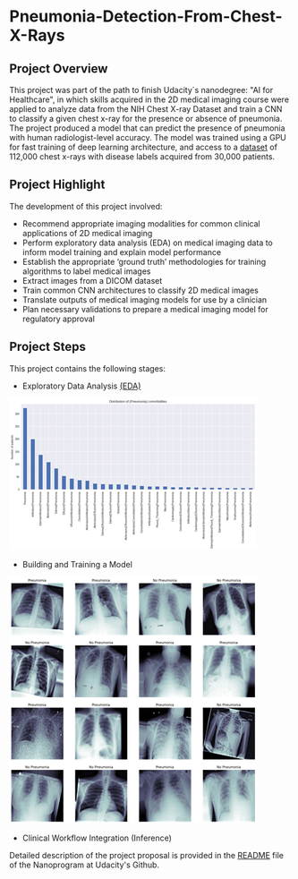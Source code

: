 # Pneumonia-Detection-From-Chest-X-Rays

## Project Overview
This project was part of the path to finish Udacity´s nanodegree: "AI for Healthcare", in which skills acquired in the 2D medical imaging course were applied to analyze data from the NIH Chest X-ray Dataset and train a CNN to classify a given chest x-ray for the presence or absence of pneumonia. The project produced a model that can predict the presence of pneumonia with human radiologist-level accuracy. 
The model was trained using a GPU for fast training of deep learning architecture, and access to a [dataset](https://www.kaggle.com/nih-chest-xrays/data) of 112,000 chest x-rays with disease labels acquired from 30,000 patients. 

## Project Highlight
The development of this project involved:
* Recommend appropriate imaging modalities for common clinical applications of 2D medical imaging
* Perform exploratory data analysis (EDA) on medical imaging data to inform model training and explain model performance
* Establish the appropriate ‘ground truth’ methodologies for training algorithms to label medical images
* Extract images from a DICOM dataset
* Train common CNN architectures to classify 2D medical images
* Translate outputs of medical imaging models for use by a clinician
* Plan necessary validations to prepare a medical imaging model for regulatory approval

## Project Steps
This project contains the following stages:
* Exploratory Data Analysis [(EDA)](https://github.com/franciscoj-londonoh/Pneumonia-Detection-From-Chest-X-Rays/blob/main/Part1_EDA.ipynb)

![EDA](https://github.com/franciscoj-londonoh/Pneumonia-Detection-From-Chest-X-Rays/blob/main/data/Distribution_EDA.png)

* Building and Training a Model

![Dataset](https://github.com/franciscoj-londonoh/Pneumonia-Detection-From-Chest-X-Rays/blob/main/data/Dataset_Model.png)

* Clinical Workflow Integration (Inference)

Detailed description of the project proposal is provided in the [README](https://github.com/udacity/AIHCND_C2_Starter/blob/master/README.md) file of the Nanoprogram at Udacity's Github.
